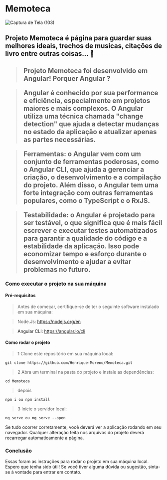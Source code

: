 # Memoteca
![Captura de Tela (103)](https://user-images.githubusercontent.com/88099935/235311827-ef060f57-7cbc-47a9-9866-831acb1a1244.png)

<h2> Projeto Memoteca é página para guardar suas melhores ideais, trechos de musicas, citações de livro entre outras coisas... 💭<h2>

> Projeto Memoteca foi desenvolvido em Angular! Porquer Angular ?

> Angular é conhecido por sua performance e eficiência, especialmente em projetos maiores e mais complexos. O Angular utiliza uma técnica chamada "change detection" que ajuda a detectar mudanças no estado da aplicação e atualizar apenas as partes necessárias.

> Ferramentas: o Angular vem com um conjunto de ferramentas poderosas, como o Angular CLI, que ajuda a gerenciar a criação, o desenvolvimento e a compilação do projeto. Além disso, o Angular tem uma forte integração com outras ferramentas populares, como o TypeScript e o RxJS.

> Testabilidade: o Angular é projetado para ser testável, o que significa que é mais fácil escrever e executar testes automatizados para garantir a qualidade do código e a estabilidade da aplicação. Isso pode economizar tempo e esforço durante o desenvolvimento e ajudar a evitar problemas no futuro.

<h3>Como executar o projeto na sua máquina</h3>

<h4>Pré-requisitos</h4>

>Antes de começar, certifique-se de ter o seguinte software instalado em sua máquina:

>Node.Js: <a> https://nodejs.org/en <a/> <br>

>Angular CLI: <a> https://angular.io/cli </a>

<h4> Como rodar o projeto </h4>

> 1 Clone este repositório em sua máquina local:

``
git clone https://github.com/Henrique-Moreno/Memoteca.git
``

> 2 Abra um terminal na pasta do projeto e instale as dependências:

``
cd Memoteca
``
> depois

``
npm i ou npm install
``

> 3 Inicie o servidor local:

``
ng serve ou ng serve --open
``
<p>Se tudo ocorrer corretamente, você deverá ver a aplicação rodando em seu navegador. Qualquer alteração feita nos arquivos do projeto deverá recarregar automaticamente a página. </p>

<h3>Conclusão </h3>

<p>Essas foram as instruções para rodar o projeto em sua máquina local. Espero que tenha sido útil! Se você tiver alguma dúvida ou sugestão, sinta-se à vontade para entrar em contato.</p>
